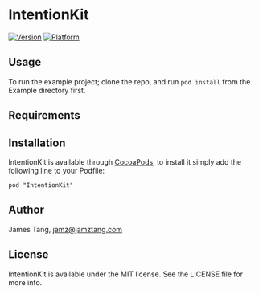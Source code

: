 # IntentionKit

[![Version](http://cocoapod-badges.herokuapp.com/v/IntentionKit/badge.png)](http://cocoadocs.org/docsets/IntentionKit)
[![Platform](http://cocoapod-badges.herokuapp.com/p/IntentionKit/badge.png)](http://cocoadocs.org/docsets/IntentionKit)

## Usage

To run the example project; clone the repo, and run `pod install` from the Example directory first.

## Requirements

## Installation

IntentionKit is available through [CocoaPods](http://cocoapods.org), to install
it simply add the following line to your Podfile:

    pod "IntentionKit"

## Author

James Tang, jamz@jamztang.com

## License

IntentionKit is available under the MIT license. See the LICENSE file for more info.

